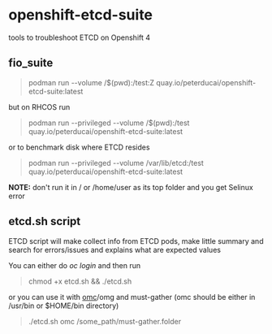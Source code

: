 # openshift-etcd-suite

tools to troubleshoot ETCD on Openshift 4

## fio_suite

> podman run --volume /$(pwd):/test:Z quay.io/peterducai/openshift-etcd-suite:latest

but on RHCOS run

> podman run --privileged --volume /$(pwd):/test quay.io/peterducai/openshift-etcd-suite:latest

or to benchmark disk where ETCD resides

> podman run --privileged --volume /var/lib/etcd:/test quay.io/peterducai/openshift-etcd-suite:latest

**NOTE:** don't run it in / or /home/user as its top folder and you get Selinux error

## etcd.sh script

ETCD script will make collect info from ETCD pods, make little summary and search for errors/issues and explains what are expected values

You can either do *oc login* and then run

> chmod +x etcd.sh && ./etcd.sh

or you can use it with [omc](https://github.com/gmeghnag/omc)/omg and must-gather (omc should be either in /usr/bin or $HOME/bin directory)

> ./etcd.sh omc /some_path/must-gather.folder